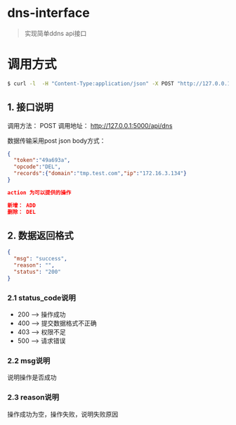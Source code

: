 #  dns-interface
> 实现简单ddns api接口
# 调用方式
``` bash
$ curl -l  -H "Content-Type:application/json" -X POST "http://127.0.0.1:5000/api/dns" -d '{"token":"49a693a","opcode":"del","records":[{"domain":"tmp-20160101.test.com","ip":"172.16.3.22"}]}'
```

## 1. 接口说明

调用方法： POST
调用地址： http://127.0.0.1:5000/api/dns

数据传输采用post json body方式：
```json
{
  "token":"49a693a",
  "opcode":"DEL",
  "records":{"domain":"tmp.test.com","ip":"172.16.3.134"}
}

action 为可以提供的操作

新增： ADD
删除： DEL
```

## 2. 数据返回格式
```json
{
  "msg": "success",
  "reason": "",
  "status": "200"
}
```
### 2.1 status_code说明

- 200 --> 操作成功
- 400 --> 提交数据格式不正确
- 403 --> 权限不足
- 500 --> 请求错误

### 2.2 msg说明

说明操作是否成功

### 2.3 reason说明

操作成功为空，操作失败，说明失败原因
